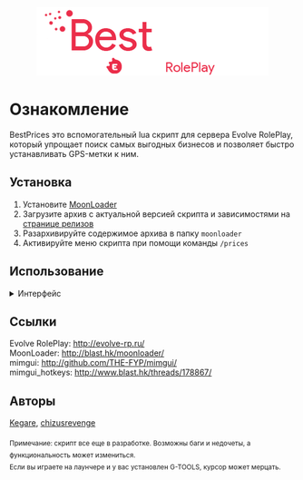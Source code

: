 <div align="center">

![img-logo]

<div align="left">

# Ознакомление
BestPrices это вспомогательный lua скрипт для сервера Evolve RolePlay, который упрощает поиск самых выгодных бизнесов и позволяет быстро устанавливать GPS-метки к ним.

## Установка

<div align="left">

1. Установите [MoonLoader](https://www.blast.hk/moonloader)
2. Загрузите архив с актуальной версией скрипта и зависимостями на [странице релизов](https://github.com/THE-KEGARE/ERPBP/releases/tag/v1.1.0)
3. Разархивируйте содержимое архива в папку `moonloader`
4. Активируйте меню скрипта при помощи команды `/prices`

## Использование
<details>
<summary>Интерфейс</summary>

![img-example]

</details>

## Ссылки
Evolve RolePlay: http://evolve-rp.ru/  
MoonLoader: http://blast.hk/moonloader/  
mimgui: http://github.com/THE-FYP/mimgui/  
mimgui_hotkeys: http://www.blast.hk/threads/178867/

## Авторы
[Kegare](https://github.com/THE-KEGARE/), [chizusrevenge](https://github.com/chizusrevenge)

<sub>Примечание: скрипт все еще в разработке. Возможны баги и недочеты, а функциональность может измениться.  
Если вы играете на лаунчере и у вас установлен G-TOOLS, курсор может мерцать.</sub>

<!-- Images -->
[img-example]: <https://github.com/THE-KEGARE/ERPBP/blob/main/scr/images/menu_example.png>
[img-logo]: <https://github.com/THE-KEGARE/ERPBP/blob/main/scr/images/05b76d7eda2.png>
[img-ml]: <https://img.shields.io/badge/moonloader-000000?style=flat&logo=lua&link=http%3A%2F%2Fblast.hk%2Fmoonloader%2F>

<!-- URLs -->
[url-ml]: <https://www.blast.hk/moonloader/>
